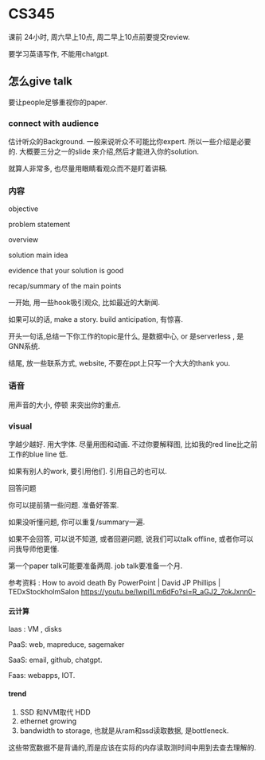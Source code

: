 # CS345

课前 24小时, 周六早上10点, 周二早上10点前要提交review.

要学习英语写作, 不能用chatgpt. 

## 怎么give talk

要让people足够重视你的paper.



### connect with audience

估计听众的Background. 一般来说听众不可能比你expert.  所以一些介绍是必要的. 大概要三分之一的slide 来介绍,然后才能进入你的solution.

就算人非常多, 也尽量用眼睛看观众而不是盯着讲稿.

### 内容

objective

problem statement

overview

solution main idea

evidence that your solution is good

recap/summary of the main points

一开始, 用一些hook吸引观众, 比如最近的大新闻.

 如果可以的话, make a story. build anticipation, 有惊喜. 

开头一句话,总结一下你工作的topic是什么, 是数据中心, or 是serverless , 是GNN系统.

结尾, 放一些联系方式, website, 不要在ppt上只写一个大大的thank you.

### 语音

用声音的大小, 停顿 来突出你的重点.

### visual

字越少越好. 用大字体. 尽量用图和动画.  不过你要解释图, 比如我的red line比之前工作的blue line 低. 

如果有别人的work, 要引用他们. 引用自己的也可以. 

回答问题

你可以提前猜一些问题. 准备好答案. 

如果没听懂问题, 你可以重复/summary一遍. 

如果不会回答, 可以说不知道, 或者回避问题, 说我们可以talk offline, 或者你可以问我导师他更懂. 

第一个paper talk可能要准备两周. job talk要准备一个月. 



参考资料 :  How to avoid death By PowerPoint | David JP Phillips | TEDxStockholmSalon https://youtu.be/Iwpi1Lm6dFo?si=R_aGJ2_7okJxnn0-



#### 云计算

Iaas  : VM , disks

PaaS:  web, mapreduce, sagemaker

SaaS:  email, github, chatgpt.

Faas:  webapps, IOT. 



#### trend

1. SSD 和NVM取代 HDD
2. ethernet  growing
3. bandwidth  to storage, 也就是从ram和ssd读取数据, 是bottleneck.  



这些带宽数据不是背诵的,而是应该在实际的内存读取测时间中用到去查去理解的. 















